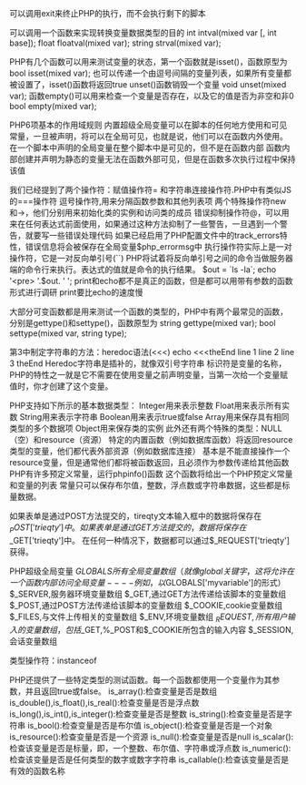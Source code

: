 可以调用exit来终止PHP的执行，而不会执行剩下的脚本

可以调用一个函数来实现转换变量数据类型的目的
int intval(mixed var [, int base]);
float floatval(mixed var);
string strval(mixed var);

PHP有几个函数可以用来测试变量的状态，第一个函数就是isset()，函数原型为
bool isset(mixed var);
也可以传递一个由逗号间隔的变量列表，如果所有变量都被设置了，isset()函数将返回true
unset()函数销毁一个变量
void unset(mixed var);
函数empty()可以用来检查一个变量是否存在，以及它的值是否为非空和非0
bool empty(mixed var);

PHP6项基本的作用域规则
内置超级全局变量可以在脚本的任何地方使用和可见
常量，一旦被声明，将可以在全局可见，也就是说，他们可以在函数内外使用。
在一个脚本中声明的全局变量在整个脚本中是可见的，但不是在函数内部
函数内部创建并声明为静态的变量无法在函数外部可见，但是在函数多次执行过程中保持该值

我们已经提到了两个操作符：赋值操作符= 和字符串连接操作符.PHP中有类似JS的===操作符
逗号操作符,用来分隔函数参数和其他列表项
两个特殊操作符new和->，他们分别用来初始化类的实例和访问类的成员
错误抑制操作符@，可以用来在任何表达式前面使用，如果通过这种方法抑制了一些警告，一旦遇到一个警告，就要写一些错误处理代码
如果已经启用了PHP配置文件中的track_errors特性，错误信息将会被保存在全局变量$php_errormsg中
执行操作符实际上是一对操作符，它是一对反向单引号(``)
PHP将试着将反向单引号之间的命令当做服务器端的命令行来执行。表达式的值就是命令的执行结果。
$out = `ls -la`;
echo '<pre> '.$out. '</pre> ';
print和echo都不是真正的函数，但是都可以用带有参数的函数形式进行调研
print要比echo的速度慢

大部分可变函数都是用来测试一个函数的类型的，PHP中有两个最常见的函数，分别是gettype()和settype()，函数原型为
string gettype(mixed var);
bool settype(mixed var, string type);

第3中制定字符串的方法：heredoc语法(<<<)
echo <<<theEnd
  line 1
  line 2
  line 3
theEnd
Heredoc字符串是插补的，就像双引号字符串
标识符是变量的名称，PHP的特性之一就是它不需要在使用变量之前声明变量，当第一次给一个变量赋值时，你才创建了这个变量。

PHP支持如下所示的基本数据类型：
Integer用来表示整数
Float用来表示所有实数
String用来表示字符串
Boolean用来表示true或false
Array用来保存具有相同类型的多个数据项
Object用来保存类的实例
此外还有两个特殊的类型：NULL（空）和resource（资源）   特定的内置函数（例如数据库函数）将返回resource类型的变量，他们都代表外部资源（例如数据库连接）
基本是不能直接操作一个resource变量，但是通常他们都将被函数返回，且必须作为参数传递给其他函数
PHP有许多预定义常量，运行phpinfo()函数
这个函数将给出一个PHP预定义常量和变量的列表
常量只可以保存布尔值，整数，浮点数或字符串数据，这些都是标量数据。

如果表单是通过POST方法提交的，tireqty文本输入框中的数据将保存在$_POST['trieqty']中。
如果表单是通过GET方法提交的，数据将保存在$_GET['trieqty']中。
在任何一种情况下，数据都可以通过$_REQUEST['trieqty']获得。

PHP超级全局变量
$GLOBALS所有全局变量数组（就像global关键字，这将允许在一个函数内部访问全局变量----例如，以$GLOBALS['myvariable']的形式）
$_SERVER,服务器环境变量数组
$_GET,通过GET方法传递给该脚本的变量数组
$_POST,通过POST方法传递给该脚本的变量数组
$_COOKIE,cookie变量数组
$_FILES,与文件上传相关的变量数组
$_ENV,环境变量数组
$_REQUEST,所有用户输入的变量数组，包括$_GET,%_POST和$_COOKIE所包含的输入内容
$_SESSION,会话变量数组

类型操作符：instanceof

PHP还提供了一些特定类型的测试函数。每一个函数都使用一个变量作为其参数，并且返回true或false。
is_array():检查变量是否是数组
is_double(),is_float(),is_real():检查变量是否是浮点数
is_long(),is_int(),is_integer():检查变量是否是整数
is_string():检查变量是否是字符串
is_bool():检查变量是否是布尔值
is_object():检查变量是否是一个对象
is_resource():检查变量是否是一个资源
is_null():检查变量是否是null
is_scalar():检查该变量是否是标量，即，一个整数、布尔值、字符串或浮点数
is_numeric():检查该变量是否是任何类型的数字或数字字符串
is_callable():检查该变量是否是有效的函数名称

